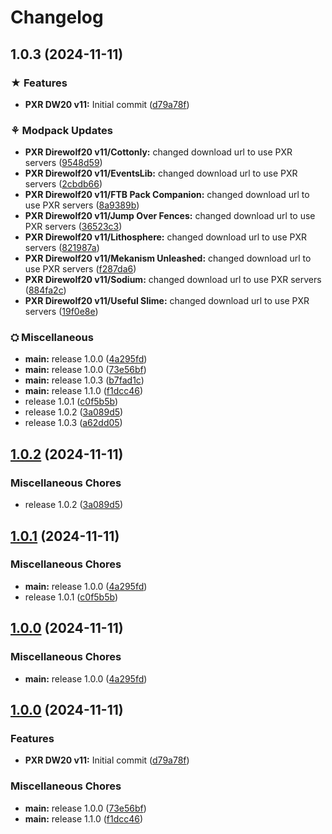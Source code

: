 # Changelog

## 1.0.3 (2024-11-11)


### ★ Features

* **PXR DW20 v11:** Initial commit ([d79a78f](https://github.com/GalaxyGear-Computer-Solutions/PixelRaid-Direwolf20-v11/commit/d79a78fba7a5b1f2a9d7fa96cfc0e7a22d91df1c))


### ⚘ Modpack Updates

* **PXR Direwolf20 v11/Cottonly:** changed download url to use PXR servers ([9548d59](https://github.com/GalaxyGear-Computer-Solutions/PixelRaid-Direwolf20-v11/commit/9548d5907a89d0c0990879a506fdd7ea65823daa))
* **PXR Direwolf20 v11/EventsLib:** changed download url to use PXR servers ([2cbdb66](https://github.com/GalaxyGear-Computer-Solutions/PixelRaid-Direwolf20-v11/commit/2cbdb6649d3bab5135f8191bad2e0dd5904ff2ca))
* **PXR Direwolf20 v11/FTB Pack Companion:** changed download url to use PXR servers ([8a9389b](https://github.com/GalaxyGear-Computer-Solutions/PixelRaid-Direwolf20-v11/commit/8a9389b9f12f8c12f702e8ac6b14b64d9704721d))
* **PXR Direwolf20 v11/Jump Over Fences:** changed download url to use PXR servers ([36523c3](https://github.com/GalaxyGear-Computer-Solutions/PixelRaid-Direwolf20-v11/commit/36523c334d370724a6fc306565fe6735ec839660))
* **PXR Direwolf20 v11/Lithosphere:** changed download url to use PXR servers ([821987a](https://github.com/GalaxyGear-Computer-Solutions/PixelRaid-Direwolf20-v11/commit/821987a8733848a3c771c642c9ea4d91de31c15c))
* **PXR Direwolf20 v11/Mekanism Unleashed:** changed download url to use PXR servers ([f287da6](https://github.com/GalaxyGear-Computer-Solutions/PixelRaid-Direwolf20-v11/commit/f287da6109c67685b90a44a7b5f809496a02835b))
* **PXR Direwolf20 v11/Sodium:** changed download url to use PXR servers ([884fa2c](https://github.com/GalaxyGear-Computer-Solutions/PixelRaid-Direwolf20-v11/commit/884fa2c3cd80721d9fe18c53063c520066413280))
* **PXR Direwolf20 v11/Useful Slime:** changed download url to use PXR servers ([19f0e8e](https://github.com/GalaxyGear-Computer-Solutions/PixelRaid-Direwolf20-v11/commit/19f0e8e926cbce02f00562ae73de8c17834f4b64))


### ⛭ Miscellaneous

* **main:** release 1.0.0 ([4a295fd](https://github.com/GalaxyGear-Computer-Solutions/PixelRaid-Direwolf20-v11/commit/4a295fd0b1af9724496000c8e6cf0a1a06984a6b))
* **main:** release 1.0.0 ([73e56bf](https://github.com/GalaxyGear-Computer-Solutions/PixelRaid-Direwolf20-v11/commit/73e56bf4c8809d9212a0c573fe4b13de85976feb))
* **main:** release 1.0.3 ([b7fad1c](https://github.com/GalaxyGear-Computer-Solutions/PixelRaid-Direwolf20-v11/commit/b7fad1cbb1bfe0eda9b91ea8b06d8e03e8548bf8))
* **main:** release 1.1.0 ([f1dcc46](https://github.com/GalaxyGear-Computer-Solutions/PixelRaid-Direwolf20-v11/commit/f1dcc46de3fe4ec66dfbb463180a9c2bb5d06d15))
* release 1.0.1 ([c0f5b5b](https://github.com/GalaxyGear-Computer-Solutions/PixelRaid-Direwolf20-v11/commit/c0f5b5babfb858f0434079cea3f97e84720074bf))
* release 1.0.2 ([3a089d5](https://github.com/GalaxyGear-Computer-Solutions/PixelRaid-Direwolf20-v11/commit/3a089d5a4b5d6d1e1faf30af8d4bb8eb121fb010))
* release 1.0.3 ([a62dd05](https://github.com/GalaxyGear-Computer-Solutions/PixelRaid-Direwolf20-v11/commit/a62dd0571bd68023e0924f34b659a69077d76980))

## [1.0.2](https://github.com/GalaxyGear-Computer-Solutions/PixelRaid-Direwolf20-v11/compare/v1.0.1...v1.0.2) (2024-11-11)


### Miscellaneous Chores

* release 1.0.2 ([3a089d5](https://github.com/GalaxyGear-Computer-Solutions/PixelRaid-Direwolf20-v11/commit/3a089d5a4b5d6d1e1faf30af8d4bb8eb121fb010))

## [1.0.1](https://github.com/GalaxyGear-Computer-Solutions/PixelRaid-Direwolf20-v11/compare/v1.0.0...v1.0.1) (2024-11-11)


### Miscellaneous Chores

* **main:** release 1.0.0 ([4a295fd](https://github.com/GalaxyGear-Computer-Solutions/PixelRaid-Direwolf20-v11/commit/4a295fd0b1af9724496000c8e6cf0a1a06984a6b))
* release 1.0.1 ([c0f5b5b](https://github.com/GalaxyGear-Computer-Solutions/PixelRaid-Direwolf20-v11/commit/c0f5b5babfb858f0434079cea3f97e84720074bf))

## [1.0.0](https://github.com/GalaxyGear-Computer-Solutions/PixelRaid-Direwolf20-v11/compare/v1.0.0...v1.0.0) (2024-11-11)


### Miscellaneous Chores

* **main:** release 1.0.0 ([4a295fd](https://github.com/GalaxyGear-Computer-Solutions/PixelRaid-Direwolf20-v11/commit/4a295fd0b1af9724496000c8e6cf0a1a06984a6b))

## [1.0.0](https://github.com/GalaxyGear-Computer-Solutions/PixelRaid-Direwolf20-v11/compare/v1.1.0...v1.0.0) (2024-11-11)


### Features

* **PXR DW20 v11:** Initial commit ([d79a78f](https://github.com/GalaxyGear-Computer-Solutions/PixelRaid-Direwolf20-v11/commit/d79a78fba7a5b1f2a9d7fa96cfc0e7a22d91df1c))


### Miscellaneous Chores

* **main:** release 1.0.0 ([73e56bf](https://github.com/GalaxyGear-Computer-Solutions/PixelRaid-Direwolf20-v11/commit/73e56bf4c8809d9212a0c573fe4b13de85976feb))
* **main:** release 1.1.0 ([f1dcc46](https://github.com/GalaxyGear-Computer-Solutions/PixelRaid-Direwolf20-v11/commit/f1dcc46de3fe4ec66dfbb463180a9c2bb5d06d15))
